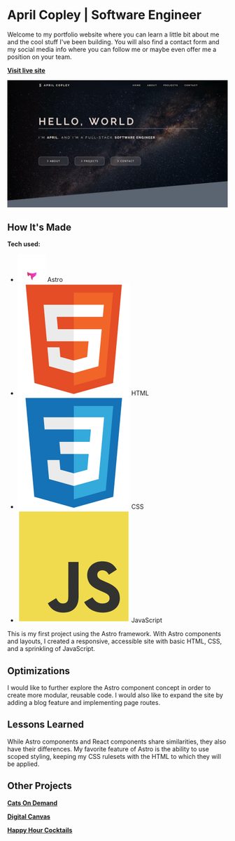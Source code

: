 # April Copley | Software Engineer

Welcome to my portfolio website where you can learn a little bit about me and the cool stuff I've been building. You will also find a contact form and my social media info where you can follow me or maybe even offer me a position on your team.

**[Visit live site](https://aprilcopley.netlify.app)**

![Screenshot of header and hero section of portfolio website](https://raw.githubusercontent.com/acopperlily/portfolio/main/public/main-preview.webp)


## How It's Made

**Tech used:**
- ![astro](./src/icons/astro.svg) Astro
- ![html](./src/icons/html.svg) HTML
- ![css](./src/icons/css.svg) CSS
- ![javascript](./src/icons/javascript.svg) JavaScript

This is my first project using the Astro framework. With Astro components and layouts, I created a responsive, accessible site with basic HTML, CSS, and a sprinkling of JavaScript.


## Optimizations

I would like to further explore the Astro component concept in order to create more modular, reusable code. I would also like to expand the site by adding a blog feature and implementing page routes.


## Lessons Learned

While Astro components and React components share similarities, they also have their differences. My favorite feature of Astro is the ability to use scoped styling, keeping my CSS rulesets with the HTML to which they will be applied.

## Other Projects

**[Cats On Demand](https://acopperlily.github.io/cats-on-demand)**

**[Digital Canvas](https://acopperlily.github.io/digital-canvas)**

**[Happy Hour Cocktails](https://acopperlily.github.io/happy-hour-cocktails)**
